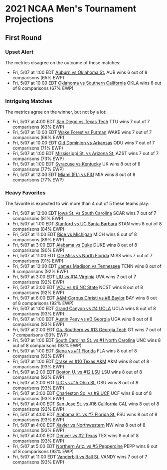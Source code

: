 # 2021 NCAA Men's Tournament Projections

## First Round

### Upset Alert

The metrics disagree on the outcome of these matches:

- Fri, 5/07 at  1:00 EDT	[Auburn vs Oklahoma St.](.) 	 AUB  wins 6 out of 8 comparisons (65% EWP)
- Fri, 5/07 at 10:00 EDT	[Oklahoma vs Southern California](.) 	 OKLA wins 6 out of 8 comparisons (67% EWP)

### Intriguing Matches

The metrics agree on the winner, but not by a lot:

- Fri, 5/07 at  4:00 EDT	[San Diego vs Texas Tech](.) 	 TTU  wins 7 out of 7 comparisons (63% EWP)
- Fri, 5/07 at 10:00 EDT	[Wake Forest vs Furman](.) 	 WAKE wins 7 out of 7 comparisons (66% EWP)
- Fri, 5/07 at 10:00 EDT	[Old Dominion vs Arkansas](.) 	 ODU  wins 7 out of 7 comparisons (71% EWP)
- Fri, 5/07 at  1:00 EDT	[Mississippi St. vs Arizona St.](.) 	 AZST wins 7 out of 7 comparisons (73% EWP)
- Fri, 5/07 at  1:00 EDT	[Syracuse vs Kentucky](.) 	 UK   wins 8 out of 8 comparisons (77% EWP)
- Fri, 5/07 at 12:00 EDT	[Miami (FL) vs FIU](.) 	 MIA  wins 8 out of 8 comparisons (77% EWP)

### Heavy Favorites

The favorite is expected to win more than 4 out of 5 these teams play:

- Fri, 5/07 at 12:00 EDT	[Iowa St. vs South Carolina](.) 	 SCAR wins 7 out of 7 comparisons (81% EWP)
- Fri, 5/07 at  1:00 EDT	[Stanford vs UC Santa Barbara](.) 	 STAN wins 8 out of 8 comparisons (84% EWP)
- Fri, 5/07 at 11:00 EDT	[Rice vs Michigan](.) 	 MICH wins 8 out of 8 comparisons (89% EWP)
- Fri, 5/07 at  3:00 EDT	[Alabama vs Duke](.) 	 DUKE wins 8 out of 8 comparisons (90% EWP)
- Fri, 5/07 at 11:00 EDT	[Ole Miss vs North Florida](.) 	 MISS wins 7 out of 7 comparisons (91% EWP)
- Fri, 5/07 at 12:00 EDT	[James Madison vs Tennessee](.) 	 TENN wins 8 out of 8 comparisons (92% EWP)
- Fri, 5/07 at  3:00 EDT	[LIU vs #14 Virginia](.) 	 UVA  wins 7 out of 7 comparisons (92% EWP)
- Fri, 5/07 at  3:00 EDT	[VCU vs #6 NC State](.) 	 NCST wins 8 out of 8 comparisons (92% EWP)
- Fri, 5/07 at  6:00 EDT	[A&M-Corpus Christi vs #8 Baylor](.) 	 BAY  wins 8 out of 8 comparisons (92% EWP)
- Fri, 5/07 at  1:00 EDT	[Grand Canyon vs #4 UCLA](.) 	 UCLA wins 8 out of 8 comparisons (93% EWP)
- Fri, 5/07 at  1:00 EDT	[Austin Peay vs #3 Georgia](.) 	 UGA  wins 8 out of 8 comparisons (93% EWP)
- Fri, 5/07 at  2:00 EDT	[Ga. Southern vs #13 Georgia Tech](.) 	 GT   wins 7 out of 7 comparisons (93% EWP)
- Fri, 5/07 at  1:00 EDT	[South Carolina St. vs #1 North Carolina](.) 	 UNC  wins 8 out of 8 comparisons (93% EWP)
- Fri, 5/07 at  1:00 EDT	[Siena vs #11 Florida](.) 	 FLA  wins 8 out of 8 comparisons (93% EWP)
- Fri, 5/07 at  1:00 EDT	[Drake vs #10 Texas A&M](.) 	 A&M  wins 8 out of 8 comparisons (93% EWP)
- Fri, 5/07 at  2:00 EDT	[Boston U. vs #12 LSU](.) 	 LSU  wins 8 out of 8 comparisons (93% EWP)
- Fri, 5/07 at  2:00 EDT	[UIC vs #15 Ohio St.](.) 	 OSU  wins 8 out of 8 comparisons (93% EWP)
- Fri, 5/07 at  3:00 EDT	[Charleston So. vs #9 UCF](.) 	 UCF  wins 8 out of 8 comparisons (93% EWP)
- Fri, 5/07 at  4:00 EDT	[San Jose St. vs #16 California](.) 	 CAL  wins 8 out of 8 comparisons (93% EWP)
- Fri, 5/07 at  4:00 EDT	[Alabama St. vs #7 Florida St.](.) 	 FSU  wins 8 out of 8 comparisons (93% EWP)
- Fri, 5/07 at  4:00 EDT	[Xavier vs Northwestern](.) 	 NW   wins 8 out of 8 comparisons (93% EWP)
- Fri, 5/07 at  4:00 EDT	[Denver vs #2 Texas](.) 	 TEX  wins 8 out of 8 comparisons (93% EWP)
- Fri, 5/07 at  5:00 EDT	[Northern Ariz. vs #5 Pepperdine](.) 	 PEPP wins 8 out of 8 comparisons (93% EWP)
- Fri, 5/07 at 11:00 EDT	[Vanderbilt vs Ball St.](.) 	 VANDY wins 7 out of 7 comparisons (93% EWP)